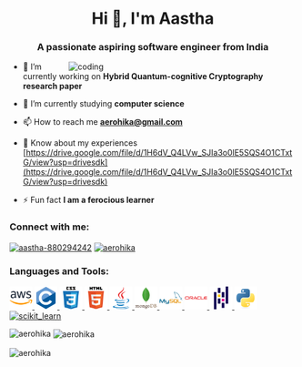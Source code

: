 <h1 align="center">Hi 👋, I'm Aastha</h1>
<h3 align="center">A passionate aspiring software engineer from India</h3>
<img align="right" alt="coding" width="400" src="https://cdn.dribbble.com/users/416610/screenshots/4801105/coding_desk_flat_vector_ui_ux_design_illustration_motion_animation_gif2.gif">

- 🔭 I’m currently working on **Hybrid Quantum-cognitive Cryptography research paper**

- 🌱 I’m currently studying **computer science**

- 📫 How to reach me **aerohika@gmail.com**

- 📄 Know about my experiences [https://drive.google.com/file/d/1H6dV_Q4LVw_SJIa3o0lE5SQS4O1CTxtG/view?usp=drivesdk](https://drive.google.com/file/d/1H6dV_Q4LVw_SJIa3o0lE5SQS4O1CTxtG/view?usp=drivesdk)

- ⚡ Fun fact **I am a ferocious learner**

<h3 align="left">Connect with me:</h3>
<p align="left">
<a href="https://linkedin.com/in/aastha-880294242" target="blank"><img align="center" src="https://raw.githubusercontent.com/rahuldkjain/github-profile-readme-generator/master/src/images/icons/Social/linked-in-alt.svg" alt="aastha-880294242" height="30" width="40" /></a>
<a href="https://instagram.com/aerohika" target="blank"><img align="center" src="https://raw.githubusercontent.com/rahuldkjain/github-profile-readme-generator/master/src/images/icons/Social/instagram.svg" alt="aerohika" height="30" width="40" /></a>
</p>

<h3 align="left">Languages and Tools:</h3>
<p align="left"> <a href="https://aws.amazon.com" target="_blank" rel="noreferrer"> <img src="https://raw.githubusercontent.com/devicons/devicon/master/icons/amazonwebservices/amazonwebservices-original-wordmark.svg" alt="aws" width="40" height="40"/> </a> <a href="https://www.cprogramming.com/" target="_blank" rel="noreferrer"> <img src="https://raw.githubusercontent.com/devicons/devicon/master/icons/c/c-original.svg" alt="c" width="40" height="40"/> </a> <a href="https://www.w3schools.com/css/" target="_blank" rel="noreferrer"> <img src="https://raw.githubusercontent.com/devicons/devicon/master/icons/css3/css3-original-wordmark.svg" alt="css3" width="40" height="40"/> </a> <a href="https://www.w3.org/html/" target="_blank" rel="noreferrer"> <img src="https://raw.githubusercontent.com/devicons/devicon/master/icons/html5/html5-original-wordmark.svg" alt="html5" width="40" height="40"/> </a> <a href="https://www.java.com" target="_blank" rel="noreferrer"> <img src="https://raw.githubusercontent.com/devicons/devicon/master/icons/java/java-original.svg" alt="java" width="40" height="40"/> </a> <a href="https://www.mongodb.com/" target="_blank" rel="noreferrer"> <img src="https://raw.githubusercontent.com/devicons/devicon/master/icons/mongodb/mongodb-original-wordmark.svg" alt="mongodb" width="40" height="40"/> </a> <a href="https://www.mysql.com/" target="_blank" rel="noreferrer"> <img src="https://raw.githubusercontent.com/devicons/devicon/master/icons/mysql/mysql-original-wordmark.svg" alt="mysql" width="40" height="40"/> </a> <a href="https://www.oracle.com/" target="_blank" rel="noreferrer"> <img src="https://raw.githubusercontent.com/devicons/devicon/master/icons/oracle/oracle-original.svg" alt="oracle" width="40" height="40"/> </a> <a href="https://pandas.pydata.org/" target="_blank" rel="noreferrer"> <img src="https://raw.githubusercontent.com/devicons/devicon/2ae2a900d2f041da66e950e4d48052658d850630/icons/pandas/pandas-original.svg" alt="pandas" width="40" height="40"/> </a> <a href="https://www.python.org" target="_blank" rel="noreferrer"> <img src="https://raw.githubusercontent.com/devicons/devicon/master/icons/python/python-original.svg" alt="python" width="40" height="40"/> </a> <a href="https://scikit-learn.org/" target="_blank" rel="noreferrer"> <img src="https://upload.wikimedia.org/wikipedia/commons/0/05/Scikit_learn_logo_small.svg" alt="scikit_learn" width="40" height="40"/> </a> </p>

<p><img align="left" src="https://github-readme-stats.vercel.app/api/top-langs?username=aerohika&show_icons=true&locale=en&layout=compact" alt="aerohika" /></p>

<p>&nbsp;<img align="center" src="https://github-readme-stats.vercel.app/api?username=aerohika&show_icons=true&locale=en" alt="aerohika" /></p>

<p><img align="center" src="https://github-readme-streak-stats.herokuapp.com/?user=aerohika&" alt="aerohika" /></p>

